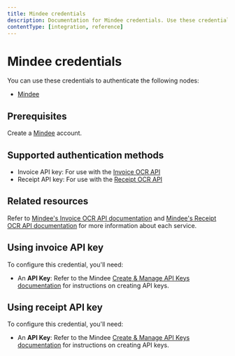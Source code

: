 ```yaml
---
title: Mindee credentials
description: Documentation for Mindee credentials. Use these credentials to authenticate Mindee in n8n, a workflow automation platform.
contentType: [integration, reference]
---
```


# Mindee credentials

You can use these credentials to authenticate the following nodes:

- [Mindee](/integrations/builtin/app-nodes/n8n-nodes-base.mindee.md)

## Prerequisites

Create a [Mindee](https://mindee.com) account.

## Supported authentication methods

- Invoice API key: For use with the [Invoice OCR API](https://www.mindee.com/product/invoice-ocr-api)
- Receipt API key: For use with the [Receipt OCR API](https://www.mindee.com/product/receipt-ocr-api-copy)

## Related resources

Refer to [Mindee's Invoice OCR API documentation](https://developers.mindee.com/docs/invoice-ocr) and [Mindee's Receipt OCR API documentation](https://developers.mindee.com/docs/receipt-ocr) for more information about each service.

## Using invoice API key

To configure this credential, you'll need:

- An **API Key**: Refer to the Mindee [Create & Manage API Keys documentation](https://developers.mindee.com/docs/create-api-key) for instructions on creating API keys.

## Using receipt API key

To configure this credential, you'll need:

- An **API Key**: Refer to the Mindee [Create & Manage API Keys documentation](https://developers.mindee.com/docs/create-api-key) for instructions on creating API keys.

